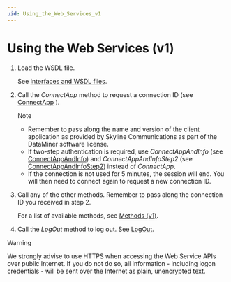 ```yaml
---
uid: Using_the_Web_Services_v1
---
```


# Using the Web Services (v1)

1. Load the WSDL file.

    See [Interfaces and WSDL files](xref:Interfaces_and_WSDL_files).

2. Call the *ConnectApp* method to request a connection ID (see [ConnectApp](xref:ConnectApp) ).

	> [!NOTE]
	> -  Remember to pass along the name and version of the client application as provided by Skyline Communications as part of the DataMiner software license.
	> -  If two-step authentication is required, use *ConnectAppAndInfo* (see [ConnectAppAndInfo](xref:ConnectAppAndInfo)) and *ConnectAppAndInfoStep2* (see [ConnectAppAndInfoStep2](xref:ConnectAppAndInfoStep2)) instead of *ConnectApp*.
	> -  If the connection is not used for 5 minutes, the session will end. You will then need to connect again to request a new connection ID.

3. Call any of the other methods. Remember to pass along the connection ID you received in step 2.

    For a list of available methods, see [Methods (v1)](xref:WS_Methods_v1_overview#methods-v1).

4. Call the *LogOut* method to log out. See [LogOut](xref:LogOut).

> [!WARNING]
> We strongly advise to use HTTPS when accessing the Web Service APIs over public Internet. If you do not do so, all information - including logon credentials - will be sent over the Internet as plain, unencrypted text.
